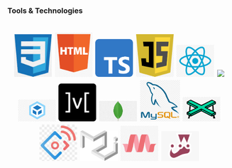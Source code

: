 <h3>Tools & Technologies</h3>
<h1 align="center">
 <img src="./assets/css-trans-icon.png" width="85"/>
 <img src="./assets/html-trans-icon.png" width="85"/>
 <img src="./assets/ts-trans-icon.png" width="85"/>
 <img src="./assets/js-trans-icon.png" width="85"/>
 <img src="./assets/react-trans-icon.png" width="85"/>
 <img src="./assets/vue-trans--icon.png" width="90"/>
 <img src="./assets/webpack-trans-icon.png" width="85"/>
 <img src="./assets/mobx-trans-icon.png" width="85"/>
 <img src="./assets/mongo-trans-icon.png" width="85"/>
 <img src="./assets/mysql-trans-icon.png" width="90"/>
 <img src="./assets/pupeteer-trans-icon.png" width="85"/>
 <img src="./assets/antdesign-trans-icon.png" width="85"/>
 <img src="./assets/materialui-trans-icon.png" width="85"/>
 <img src="./assets/materialize-trans-icon.png" width="85"/>
 <img src="./assets/jest-trans-icon.png" width="85"/>
</h1>
